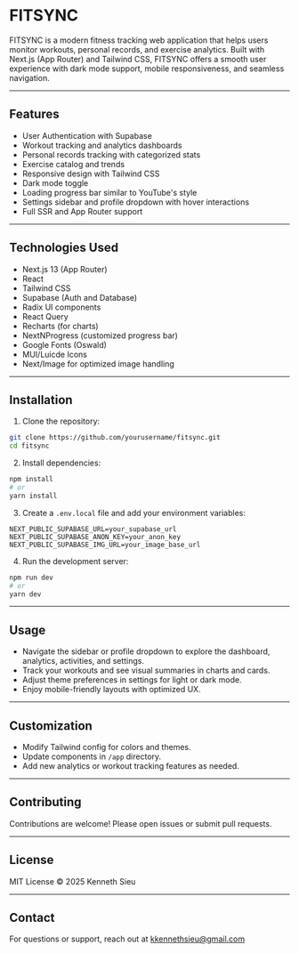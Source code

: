 # FITSYNC

FITSYNC is a modern fitness tracking web application that helps users monitor workouts, personal records, and exercise analytics. Built with Next.js (App Router) and Tailwind CSS, FITSYNC offers a smooth user experience with dark mode support, mobile responsiveness, and seamless navigation.

---

## Features

- User Authentication with Supabase
- Workout tracking and analytics dashboards
- Personal records tracking with categorized stats
- Exercise catalog and trends
- Responsive design with Tailwind CSS
- Dark mode toggle
- Loading progress bar similar to YouTube's style
- Settings sidebar and profile dropdown with hover interactions
- Full SSR and App Router support

---

## Technologies Used

- Next.js 13 (App Router)
- React
- Tailwind CSS
- Supabase (Auth and Database)
- Radix UI components
- React Query
- Recharts (for charts)
- NextNProgress (customized progress bar)
- Google Fonts (Oswald)
- MUI/Luicde Icons
- Next/Image for optimized image handling

---

## Installation

1. Clone the repository:

```bash
git clone https://github.com/yourusername/fitsync.git
cd fitsync
```

2. Install dependencies:

```bash
npm install
# or
yarn install
```

3. Create a `.env.local` file and add your environment variables:

```
NEXT_PUBLIC_SUPABASE_URL=your_supabase_url
NEXT_PUBLIC_SUPABASE_ANON_KEY=your_anon_key
NEXT_PUBLIC_SUPABASE_IMG_URL=your_image_base_url
```

4. Run the development server:

```bash
npm run dev
# or
yarn dev
```

---

## Usage

- Navigate the sidebar or profile dropdown to explore the dashboard, analytics, activities, and settings.
- Track your workouts and see visual summaries in charts and cards.
- Adjust theme preferences in settings for light or dark mode.
- Enjoy mobile-friendly layouts with optimized UX.

---

## Customization

- Modify Tailwind config for colors and themes.
- Update components in `/app` directory.
- Add new analytics or workout tracking features as needed.

---

## Contributing

Contributions are welcome! Please open issues or submit pull requests.

---

## License

MIT License © 2025 Kenneth Sieu

---

## Contact

For questions or support, reach out at kkennethsieu@gmail.com
